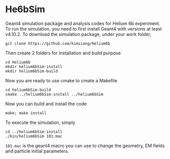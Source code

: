 # He6bSim

Geant4 simulation package and analysis codes for Helium 6b experiment. To run the simulation, you need to first install Geant4 with versions at least v4.10.2. To download the simulation package, under your work folder, 

```
git clone https://github.com/kimsiang/Helium6b
```

Then create 2 folders for installation and build purpose

```
cd Helium6b
mkdir helium6bSim-install
mkdir helium6bSim-build
```

Now you are ready to use cmake to create a Makefile

```
cd helium6bSim-build
cmake ../helium6bSim-install ../helium6bSim
```

Now you can build and install the code

```
make; make install
```

To execute the simulation, simply

```
cd ../helium6bSim-install
./bin/helium6bSim 101.mac
```

`101.mac` is the geant4 macro you can use to change the geometry, EM fields and particle initial parameters.

